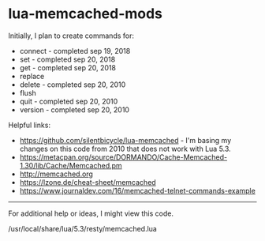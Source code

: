 # lua-memcached-mods

Initially, I plan to create commands for:

* connect - completed sep 19, 2018
* set - completed sep 20, 2018
* get - completed sep 20, 2018
* replace
* delete - completed sep 20, 2010
* flush
* quit - completed sep 20, 2010
* version - completed sep 20, 2010


Helpful links:

* <https://github.com/silentbicycle/lua-memcached> - I'm basing my changes on this code from 2010 that does not work with Lua 5.3.
* <https://metacpan.org/source/DORMANDO/Cache-Memcached-1.30/lib/Cache/Memcached.pm>
* <http://memcached.org>
* <https://lzone.de/cheat-sheet/memcached>
* <https://www.journaldev.com/16/memcached-telnet-commands-example>


---

For additional help or ideas, I might view this code.

/usr/local/share/lua/5.3/resty/memcached.lua

